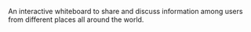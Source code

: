 An interactive whiteboard to share and discuss information among users from different places all around the world.